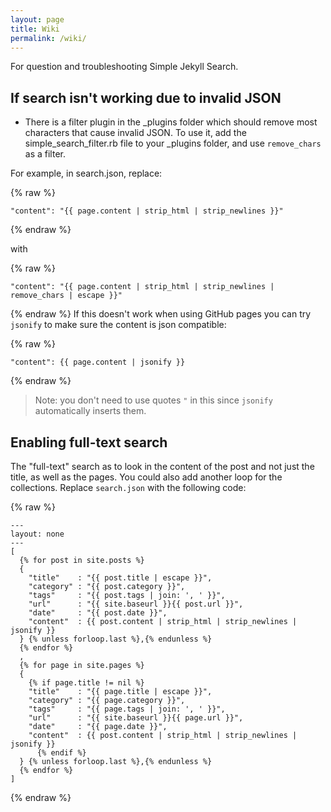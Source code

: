 ```yaml
---
layout: page
title: Wiki
permalink: /wiki/
---
```


For question and troubleshooting Simple Jekyll Search. 

## If search isn't working due to invalid JSON

- There is a filter plugin in the _plugins folder which should remove most characters that cause invalid JSON.
  To use it, add the simple_search_filter.rb file to your _plugins folder, and use `remove_chars` as a filter.

For example, in search.json, replace:

{% raw %}
```liquid
"content": "{{ page.content | strip_html | strip_newlines }}"
```
{% endraw %}

with

{% raw %}
```liquid
"content": "{{ page.content | strip_html | strip_newlines | remove_chars | escape }}"
```
{% endraw %}
If this doesn't work when using GitHub pages you can try `jsonify` to make sure the content is json compatible:

{% raw %}
```liquid
"content": {{ page.content | jsonify }}
```
{% endraw %}

> Note: you don't need to use quotes `"` in this since `jsonify` automatically inserts them.


## Enabling full-text search

The "full-text" search as to look in the content of the post and not just the title,
as well as the pages.
You could also add another loop for the collections.
Replace `search.json` with the following code:

{% raw %}
```liquid
---
layout: none
---
[
  {% for post in site.posts %}
  {
    "title"    : "{{ post.title | escape }}",
    "category" : "{{ post.category }}",
    "tags"     : "{{ post.tags | join: ', ' }}",
    "url"      : "{{ site.baseurl }}{{ post.url }}",
    "date"     : "{{ post.date }}",
    "content"  : {{ post.content | strip_html | strip_newlines | jsonify }}
  } {% unless forloop.last %},{% endunless %}
  {% endfor %}
  ,
  {% for page in site.pages %}
  {
    {% if page.title != nil %}
    "title"    : "{{ page.title | escape }}",
    "category" : "{{ page.category }}",
    "tags"     : "{{ page.tags | join: ', ' }}",
    "url"      : "{{ site.baseurl }}{{ page.url }}",
    "date"     : "{{ page.date }}",
    "content"  : {{ post.content | strip_html | strip_newlines | jsonify }}
      {% endif %}
  } {% unless forloop.last %},{% endunless %}
  {% endfor %}
]
```
{% endraw %}